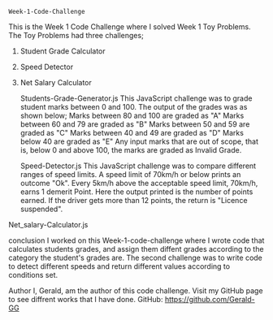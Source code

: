     Week-1-Code-Challenge 
This is the Week 1 Code Challenge where I solved Week 1 Toy Problems.
The Toy Problems had three challenges;
 1. Student Grade Calculator
 2. Speed Detector
 3. Net Salary Calculator

     Students-Grade-Generator.js
This JavaScript challenge was to grade student marks between 0 and 100. The output of the grades was as shown below;
  Marks between 80 and 100 are graded as "A"
  Marks between 60 and 79 are graded as "B"
  Marks between 50 and 59 are graded as "C"
  Marks between 40 and 49 are graded as "D"
  Marks below 40 are graded as "E"
Any input marks that are out of scope, that is, below 0 and above 100, the marks are graded as Invalid Grade.

    Speed-Detector.js
This JavaScript challenge was to compare different ranges of speed limits. A speed limit of 70km/h or below prints an outcome "Ok".
Every 5km/h above the acceptable speed limit, 70km/h, earns 1 demerit Point. Here the output printed is the number of points earned.
If the driver gets more than 12 points, the return is "Licence suspended".


   Net_salary-Calculator.js


   conclusion
I worked on this Week-1-code-challenge where I wrote code that calculates students grades, and assign them diffent grades according to the category the student's grades are.
The second challenge was to write code to detect different speeds and return different values according to conditions set. 

   Author
I, Gerald, am the author of this code challenge.
Visit my GitHub page to see diffrent works that I have done.
GitHub:  https://github.com/Gerald-GG